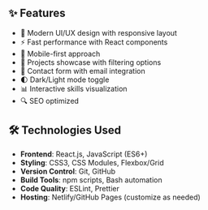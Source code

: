## ✨ Features

- 🎨 Modern UI/UX design with responsive layout
- ⚡ Fast performance with React components
- 📱 Mobile-first approach
- 📂 Projects showcase with filtering options
- 📧 Contact form with email integration
- 🌓 Dark/Light mode toggle
- 📊 Interactive skills visualization
- 🔍 SEO optimized

## 🛠️ Technologies Used

- **Frontend**: React.js, JavaScript (ES6+)
- **Styling**: CSS3, CSS Modules, Flexbox/Grid
- **Version Control**: Git, GitHub
- **Build Tools**: npm scripts, Bash automation
- **Code Quality**: ESLint, Prettier
- **Hosting**: Netlify/GitHub Pages (customize as needed)
